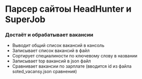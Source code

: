 # Парсер сайтоы HeadHunter и SuperJob

### Достаёт и обрабатывает вакансии 

- Выводит общий список вакансий в кансоль
- Записывает список вакансий в файл
- Сортирует специалиности по ключевому слову в названии
- Записывает top вакансий в json файл
- Сравнивает вакансии по зарплате (вводится id из файла soted_vacansy.json сравнения)
